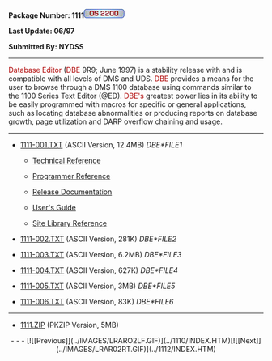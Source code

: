 <x-sas-window top="237" bottom="747" left="343" right="873">
<meta name="FORMATTER" content="Microsoft FrontPage 2.0">



<b>Package Number: 1111![](../IMAGES/OS2200.JPG)</b>


<b>Last Update: 06/97</b>


<b>Submitted By: NYDSS</b>


&#10;
- - -


<font color="#AF0000">Database Editor</font> (<font color="#AF0000">DBE</font> 9R9; June 1997) is a stability release
with and is compatible with all levels of DMS and UDS. <font color="#AF0000">DBE</font> provides a means for the user to browse
through a DMS 1100 database using commands similar to the 1100 Series
Text Editor (@ED). <font color="#AF0000">DBE's</font> greatest power
lies in its ability to be easily programmed with macros for specific
or general applications, such as locating database abnormalities or
producing reports on database growth, page utilization and DARP
overflow chaining and usage.


&#10;
- - -



   
- [1111-001.TXT](1111-001.TXT) (ASCII Version,
       12.4MB) <i>DBE*FILE1</i>
       
       
              
    - [Technical Reference](TECHGUID.HTM)
              
              
    - [Programmer Reference](PROG-REF.HTM)
              
              
    - [Release Documentation](RELEASE.HTM)
              
              
    - [User's Guide](USERGUID.HTM)
              
              
    - [Site Library Reference](SITE-LIB.HTM)
           
    
       
       
- [1111-002.TXT](1111-002.TXT) (ASCII Version, 281K)
       <i>DBE*FILE2</i>
       
       
- [1111-003.TXT](1111-003.TXT) (ASCII Version, 6.2MB)
       <i>DBE*FILE3</i>
       
       
- [1111-004.TXT](1111-004.TXT) (ASCII Version, 627K)
       <i>DBE*FILE4</i>
       
       
- [1111-005.TXT](1111-005.TXT) (ASCII Version, 3MB)
       <i>DBE*FILE5</i>
       
       
- [1111-006.TXT](1111-006.TXT) (ASCII Version, 83K)
       <i>DBE*FILE6</i>


&#10;
- - -



   
- [1111.ZIP](1111.ZIP) (PKZIP Version, 5MB)


<center>
- - -
[![[Previous]](../IMAGES/LRARO2LF.GIF)](../1110/INDEX.HTM)[![[Next]](../IMAGES/LRAR02RT.GIF)](../1112/INDEX.HTM)
</center>


</x-sas-window>